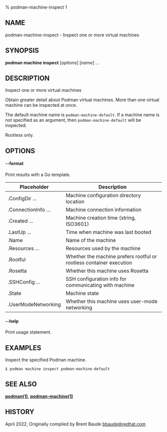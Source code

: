 % podman-machine-inspect 1

## NAME
podman\-machine\-inspect - Inspect one or more virtual machines

## SYNOPSIS
**podman machine inspect** [*options*] [*name*] ...

## DESCRIPTION

Inspect one or more virtual machines

Obtain greater detail about Podman virtual machines. More than one virtual machine can be
inspected at once.

The default machine name is `podman-machine-default`. If a machine name is not specified as an argument,
then `podman-machine-default` will be inspected.

Rootless only.

## OPTIONS
#### **--format**

Print results with a Go template.

| **Placeholder**     | **Description**                                                       |
| ------------------- | --------------------------------------------------------------------- |
| .ConfigDir ...      | Machine configuration directory location                                   |
| .ConnectionInfo ... | Machine connection information                                        |
| .Created ...        | Machine creation time (string, ISO3601)                               |
| .LastUp ...         | Time when machine was last booted                                     |
| .Name               | Name of the machine                                                   |
| .Resources ...      | Resources used by the machine                                         |
| .Rootful            | Whether the machine prefers rootful or rootless container execution   |
| .Rosetta            | Whether this machine uses Rosetta                               |
| .SSHConfig ...      | SSH configuration info for communicating with machine                 |
| .State              | Machine state                                                         |
| .UserModeNetworking | Whether this machine uses user-mode networking                        |

#### **--help**

Print usage statement.

## EXAMPLES

Inspect the specified Podman machine.
```
$ podman machine inspect podman-machine-default
```

## SEE ALSO
**[podman(1)](podman.1.md)**, **[podman-machine(1)](podman-machine.1.md)**

## HISTORY
April 2022, Originally compiled by Brent Baude <bbaude@redhat.com>
